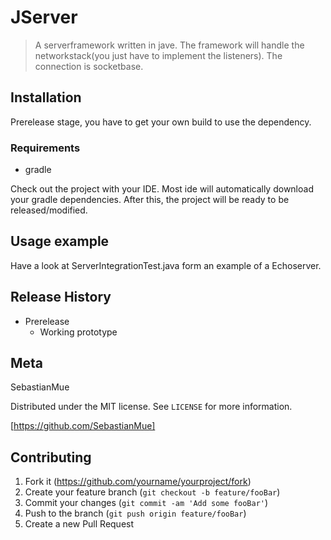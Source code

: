 # JServer
> A serverframework written in jave. The framework will handle the networkstack(you just have to implement the listeners). The connection is socketbase.

## Installation

Prerelease stage, you have to get your own build to use the dependency.

###  Requirements
- gradle

Check out the project with your IDE.
Most ide will automatically download your gradle dependencies.
After this, the project will be ready to be released/modified.


## Usage example
Have a look at ServerIntegrationTest.java form an example of a Echoserver.

## Release History

* Prerelease
    * Working prototype

## Meta

SebastianMue

Distributed under the MIT license. See ``LICENSE`` for more information.

[https://github.com/SebastianMue]

## Contributing

1. Fork it (<https://github.com/yourname/yourproject/fork>)
2. Create your feature branch (`git checkout -b feature/fooBar`)
3. Commit your changes (`git commit -am 'Add some fooBar'`)
4. Push to the branch (`git push origin feature/fooBar`)
5. Create a new Pull Request
